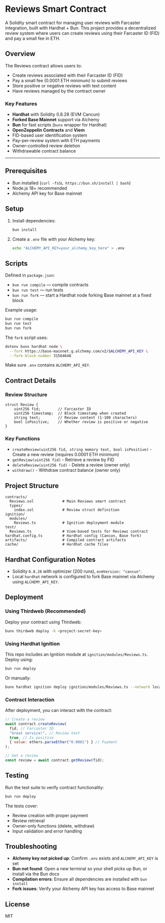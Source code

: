 # Reviews Smart Contract

A Solidity smart contract for managing user reviews with Farcaster integration, built with Hardhat + Bun. This project provides a decentralized review system where users can create reviews using their Farcaster ID (FID) and pay a small fee in ETH.

## Overview

The Reviews contract allows users to:

- Create reviews associated with their Farcaster ID (FID)
- Pay a small fee (0.0001 ETH minimum) to submit reviews
- Store positive or negative reviews with text content
- Have reviews managed by the contract owner

### Key Features

- **Hardhat** with Solidity 0.8.28 (EVM Cancun)
- **Forked Base Mainnet** support via Alchemy
- **Bun** for fast scripts (`bunx` wrapper for Hardhat)
- **OpenZeppelin Contracts** and **Viem**
- FID-based user identification system
- Pay-per-review system with ETH payments
- Owner-controlled review deletion
- Withdrawable contract balance

---

## Prerequisites

- Bun installed (`curl -fsSL https://bun.sh/install | bash`)
- Node.js 18+ recommended
- Alchemy API key for Base mainnet

## Setup

1. Install dependencies:
   ```bash
   bun install
   ```
2. Create a `.env` file with your Alchemy key:
   ```bash
   echo "ALCHEMY_API_KEY=your_alchemy_key_here" > .env
   ```

## Scripts

Defined in `package.json`:

- `bun run compile` — compile contracts
- `bun run test` — run tests
- `bun run fork` — start a Hardhat node forking Base mainnet at a fixed block

Example usage:

```bash
bun run compile
bun run test
bun run fork
```

The `fork` script uses:

```bash
dotenv bunx hardhat node \
  --fork https://base-mainnet.g.alchemy.com/v2/$ALCHEMY_API_KEY \
  --fork-block-number 31564648
```

Make sure `.env` contains `ALCHEMY_API_KEY`.

## Contract Details

### Review Structure

```solidity
struct Review {
    uint256 fid;        // Farcaster ID
    uint256 timestamp;  // Block timestamp when created
    string text;        // Review content (1-100 characters)
    bool isPositive;    // Whether review is positive or negative
}
```

### Key Functions

- `createReview(uint256 fid, string memory text, bool isPositive)` - Create a new review (requires 0.0001 ETH minimum)
- `getReview(uint256 fid)` - Retrieve a review by FID
- `deleteReview(uint256 fid)` - Delete a review (owner only)
- `withdraw()` - Withdraw contract balance (owner only)

## Project Structure

```
contracts/
  Reviews.sol             # Main Reviews smart contract
  types/
    index.sol             # Review struct definition
ignition/
  modules/
    Reviews.ts            # Ignition deployment module
test/
  Reviews.ts              # Viem-based tests for Reviews contract
hardhat.config.ts         # Hardhat config (Cancun, Base fork)
artifacts/                # Compiled contract artifacts
cache/                    # Hardhat cache files
```

## Hardhat Configuration Notes

- Solidity `0.8.28` with optimizer (200 runs), `evmVersion: "cancun"`.
- Local `hardhat` network is configured to fork Base mainnet via Alchemy using `ALCHEMY_API_KEY`.

## Deployment

### Using Thirdweb (Recommended)

Deploy your contract using Thirdweb:

```bash
bunx thirdweb deploy -k <project-secret-key>
```

### Using Hardhat Ignition

This repo includes an Ignition module at `ignition/modules/Reviews.ts`. Deploy using:

```bash
bun run deploy
```

Or manually:

```bash
bunx hardhat ignition deploy ignition/modules/Reviews.ts --network localhost
```

### Contract Interaction

After deployment, you can interact with the contract:

```javascript
// Create a review
await contract.createReview(
  fid, // Farcaster ID
  "Great service!", // Review text
  true, // Is positive
  { value: ethers.parseEther("0.0001") } // Payment
);

// Get a review
const review = await contract.getReview(fid);
```

## Testing

Run the test suite to verify contract functionality:

```bash
bun run deploy
```

The tests cover:

- Review creation with proper payment
- Review retrieval
- Owner-only functions (delete, withdraw)
- Input validation and error handling

## Troubleshooting

- **Alchemy key not picked up**: Confirm `.env` exists and `ALCHEMY_API_KEY` is set
- **Bun not found**: Open a new terminal so your shell picks up Bun, or install via the Bun docs
- **Compilation errors**: Ensure all dependencies are installed with `bun install`
- **Fork issues**: Verify your Alchemy API key has access to Base mainnet

## License

MIT

